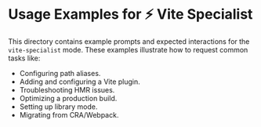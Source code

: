 # Usage Examples for ⚡ Vite Specialist

This directory contains example prompts and expected interactions for the `vite-specialist` mode. These examples illustrate how to request common tasks like:

*   Configuring path aliases.
*   Adding and configuring a Vite plugin.
*   Troubleshooting HMR issues.
*   Optimizing a production build.
*   Setting up library mode.
*   Migrating from CRA/Webpack.